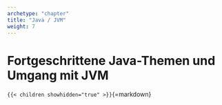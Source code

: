 ```yaml
---
archetype: "chapter"
title: "Java / JVM"
weight: 7
---
```



# Fortgeschrittene Java-Themen und Umgang mit JVM


`{{< children showhidden="true" >}}`{=markdown}
